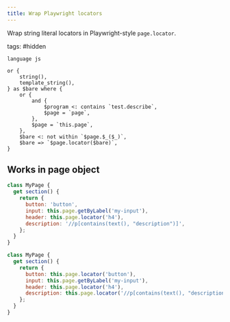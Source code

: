 ```yaml
---
title: Wrap Playwright locators
---
```


Wrap string literal locators in Playwright-style `page.locator`.

tags: #hidden

```grit
language js

or {
    string(),
    template_string(),
} as $bare where {
    or {
        and {
            $program <: contains `test.describe`,
            $page = `page`,
        },
        $page = `this.page`,
    },
    $bare <: not within `$page.$_($_)`,
    $bare => `$page.locator($bare)`,
}
```

## Works in page object

```js
class MyPage {
  get section() {
    return {
      button: 'button',
      input: this.page.getByLabel('my-input'),
      header: this.page.locator('h4'),
      description: '//p[contains(text(), "description")]',
    };
  }
}
```

```js
class MyPage {
  get section() {
    return {
      button: this.page.locator('button'),
      input: this.page.getByLabel('my-input'),
      header: this.page.locator('h4'),
      description: this.page.locator('//p[contains(text(), "description")]'),
    };
  }
}
```
